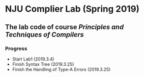 # NJU Complier Lab (Spring 2019)
## The lab code of course *Principles and Techniques of Compilers* 
### Progress
- Start Lab1 (2019.3.4)
- Finish Syntax Tree (2019.3.25)
- Finish the Handling of Type-A Errors (2019.3.25)
